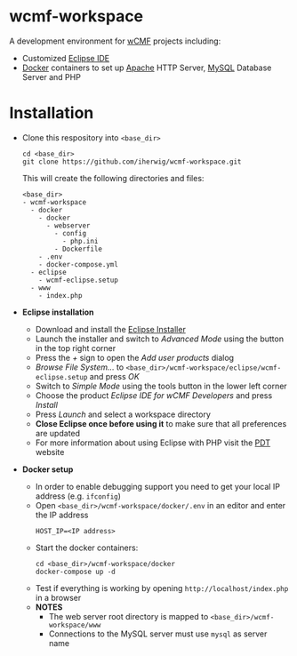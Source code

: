 # wcmf-workspace

A development environment for [wCMF](https://github.com/iherwig/wcmf) projects including:

* Customized [Eclipse IDE](https://eclipse.org/ide/)
* [Docker](https://www.docker.com/) containers to set up [Apache](https://httpd.apache.org/) HTTP Server, [MySQL](https://www.mysql.com/) Database Server and PHP

# Installation

* Clone this respository into `<base_dir>`

  ```
  cd <base_dir>
  git clone https://github.com/iherwig/wcmf-workspace.git
  ```
  
  This will create the following directories and files:
  
  ```
  <base_dir>
  - wcmf-workspace
    - docker
      - docker
        - webserver
          - config
            - php.ini
          - Dockerfile
      - .env
      - docker-compose.yml
    - eclipse
      - wcmf-eclipse.setup
    - www
      - index.php
  ```
  
* **Eclipse installation**
  * Download and install the [Eclipse Installer](https://projects.eclipse.org/projects/tools.oomph/downloads)
  * Launch the installer and switch to *Advanced Mode* using the button in the top right corner
  * Press the *+* sign to open the *Add user products* dialog
  * *Browse File System...* to `<base_dir>/wcmf-workspace/eclipse/wcmf-eclipse.setup` and press *OK*
  * Switch to *Simple Mode* using the tools button in the lower left corner
  * Choose the product *Eclipse IDE for wCMF Developers* and press *Install*
  * Press *Launch* and select a workspace directory
  * **Close Eclipse once before using it** to make sure that all preferences are updated
  * For more information about using Eclipse with PHP visit the [PDT](https://eclipse.org/pdt/) website
  
* **Docker setup**
  * In order to enable debugging support you need to get your local IP address (e.g. `ifconfig`)
  * Open `<base_dir>/wcmf-workspace/docker/.env` in an editor and enter the IP address
    ```
    HOST_IP=<IP address>
    ```
  * Start the docker containers:
    ```
    cd <base_dir>/wcmf-workspace/docker
    docker-compose up -d
    ```
  * Test if everything is working by opening `http://localhost/index.php` in a browser
  * **NOTES**
    * The web server root directory is mapped to `<base_dir>/wcmf-workspace/www`
    * Connections to the MySQL server must use `mysql` as server name
  
